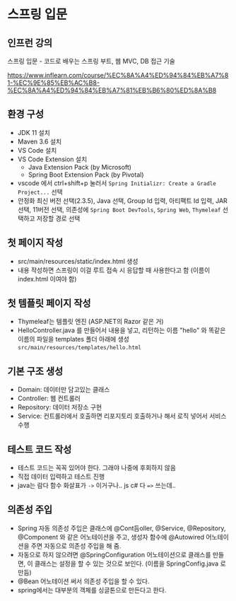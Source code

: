 # 스프링 입문

## 인프런 강의

스프링 입문 - 코드로 배우는 스프링 부트, 웹 MVC, DB 접근 기술

https://www.inflearn.com/course/%EC%8A%A4%ED%94%84%EB%A7%81-%EC%9E%85%EB%AC%B8-%EC%8A%A4%ED%94%84%EB%A7%81%EB%B6%80%ED%8A%B8

## 환경 구성

+ JDK 11 설치
+ Maven 3.6 설치
+ VS Code 설치
+ VS Code Extension 설치
  + Java Extension Pack (by Microsoft)
  + Spring Boot Extension Pack (by Pivotal)
+ vscode 에서 ctrl+shift+p 눌러서 `Spring Initializr: Create a Gradle Project...` 선택
+ 안정화 최신 버전 선택(2.3.5), Java 선택, Group Id 입력, 아티팩트 Id 입력, JAR 선택, 11버전 선택, 의존성에 `Spring Boot DevTools`, `Spring Web`, `Thymeleaf` 선택하고 저장할 경로 선택

## 첫 페이지 작성

+ src/main/resources/static/index.html 생성
+ 내용 작성하면 스프링이 이걸 루트 접속 시 응답할 때 사용한다고 함 (이름이 index.html 이여야 함)

## 첫 템플릿 페이지 작성

+ Thymeleaf는 템플릿 엔진 (ASP.NET의 Razor 같은 거)
+ HelloController.java 를 만들어서 내용을 넣고, 리턴하는 이름 "hello" 와 똑같은 이름의 파일을 templates 폴더 아래에 생성 `src/main/resources/templates/hello.html`

## 기본 구조 생성

+ Domain: 데이터만 담고있는 클래스
+ Controller: 웹 컨트롤러
+ Repository: 데이터 저장소 구현
+ Service: 컨트롤러에서 호출하면 리포지토리 호출하거나 해서 로직 넣어서 서비스 수행

## 테스트 코드 작성

+ 테스트 코드는 꼭꼭 있어야 한다. 그래야 나중에 후회하지 않음
+ 직접 데이터 입력하고 테스트 진행
+ java는 람다 함수 화살표가 `->` 이거구나.. js c# 다 `=>` 쓰는데..

## 의존성 주입

+ Spring 자동 의존성 주입은 클래스에 @Cont듬oller, @Service, @Repository, @Component 와 같은 어노테이션을 주고, 생성자 함수에 @Autowired 어노테이션을 주면 자동으로 의존성 주입을 해 줌.
+ 자동으로 하지 않으려면 @SpringConfiguration 어노테이션으로 클래스를 만들면, 이 클래스는 설정을 할 수 있는 것으로 보인다. (이름을 SpringConfig.java 로 만듬)
+ @Bean 어노테이션 써서 의존성 주입을 할 수 있다.
+ spring에서는 대부분의 객체를 싱글톤으로 만든다고 한다.
